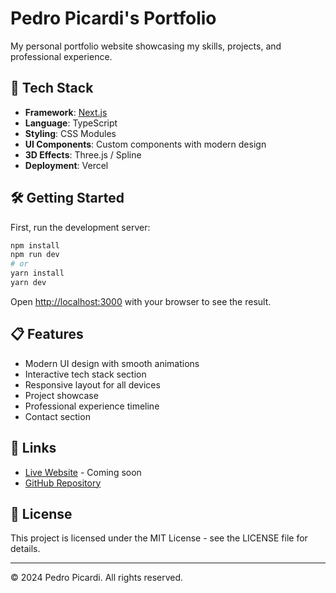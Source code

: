 # Pedro Picardi's Portfolio

My personal portfolio website showcasing my skills, projects, and professional experience.

## 🚀 Tech Stack

- **Framework**: [Next.js](https://nextjs.org)
- **Language**: TypeScript
- **Styling**: CSS Modules
- **UI Components**: Custom components with modern design
- **3D Effects**: Three.js / Spline
- **Deployment**: Vercel

## 🛠️ Getting Started

First, run the development server:

```bash
npm install
npm run dev
# or
yarn install
yarn dev
```

Open [http://localhost:3000](http://localhost:3000) with your browser to see the result.

## 📋 Features

- Modern UI design with smooth animations
- Interactive tech stack section
- Responsive layout for all devices
- Project showcase
- Professional experience timeline
- Contact section

## 🔗 Links

- [Live Website](#) - Coming soon
- [GitHub Repository](https://github.com/Pedro-Picardi/Pedro-s-Portifolio)

## 📝 License

This project is licensed under the MIT License - see the LICENSE file for details.

---
© 2024 Pedro Picardi. All rights reserved.
